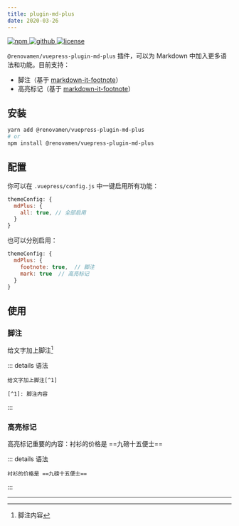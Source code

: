```yaml
---
title: plugin-md-plus
date: 2020-03-26
---
```


<p>
  <a href="https://www.npmjs.com/package/@renovamen/vuepress-plugin-md-plus" target="_blank">
    <img src="https://img.shields.io/npm/v/@renovamen/vuepress-plugin-md-plus.svg?style=flat-square&logo=npm" style="display: inline; margin: 0" alt="npm">
  </a>
  <a href="https://github.com/Renovamen/vuepress-theme-gungnir/tree/main/packages/plugins/md-plus" target="_blank">
    <img src="https://img.shields.io/badge/GitHub-@renovamen/vuepress--plugin--md--plus-26A2FF?style=flat-square&logo=github" style="display: inline; margin: 0" alt="github">
  </a>
  <a href="https://github.com/Renovamen/vuepress-theme-gungnir/blob/main/packages/plugins/md-plus/LICENSE" target="_blank">
    <img src="https://img.shields.io/badge/License-MIT-green?style=flat-square" style="display: inline; margin: 0" alt="license">
  </a>
</p>

`@renovamen/vuepress-plugin-md-plus` 插件，可以为 Markdown 中加入更多语法和功能。目前支持：

- 脚注（基于 [markdown-it-footnote](https://github.com/markdown-it/markdown-it-footnote)）
- 高亮标记（基于 [markdown-it-footnote](https://github.com/markdown-it/markdown-it-footnote)）


## 安装

```bash
yarn add @renovamen/vuepress-plugin-md-plus
# or
npm install @renovamen/vuepress-plugin-md-plus
```


## 配置

你可以在 `.vuepress/config.js` 中一键启用所有功能：

```js
themeConfig: {
  mdPlus: {
    all: true, // 全部启用
  }
}
```

也可以分别启用：

```js
themeConfig: {
  mdPlus: {
    footnote: true,  // 脚注
    mark: true  // 高亮标记
  }
}
```


## 使用

### 脚注

给文字加上脚注[^1]

::: details 语法
```
给文字加上脚注[^1]

[^1]: 脚注内容
```
:::

### 高亮标记

高亮标记重要的内容：衬衫的价格是 ==九磅十五便士==

::: details 语法
```
衬衫的价格是 ==九磅十五便士==
```
:::

---

[^1]: 脚注内容
